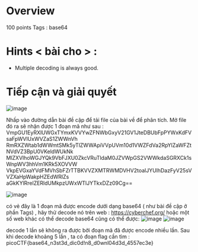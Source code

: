 # Overview #
100 points
Tags : base64 

# Hints < bài cho > : #
* Multiple decoding is always good.

# Tiếp cận và giải quyết  #
![image](https://user-images.githubusercontent.com/126185640/229762457-d6ac1289-b5aa-4c51-97db-b18c10eb909e.png)

Nhấp vào đường dẫn bài đề cập để tải file của bài về để phân tích.
Mở file đó ra sẽ nhận được 1 đoạn mã như sau :
VmpGU1EyRXlUWGxTYmxKVVYwZFNWbGxyV21GV1JteDBUbFpPYWxKdFVsaFpWVlUxWVZaS1ZWWnVh
RmRXZWtab1dWWmtSMk5yTlZWWApiVVpUVm10d1VWZFdVa2RpYlZaWFZtNVdVZ3BpU0VKeldWUkNk
MlZXVlhoWGJYQk9VbFJXU0ZkcVRuTldaM0JZVWpGS2VWWkdaSGRXCk1sWnpWV3hhVm1KRk5XOVVW
VkpEVGxaYVdFMVhSbFZrTTBKVVZXMTRWMDVHV2toalJYUlhDazFyV25sVVZXaHpWakpHZEdWRlZs
aGkKYlRrelZERldUMkpzUWxWTlJYTkxDZz09Cg==

![image](https://user-images.githubusercontent.com/126185640/229762825-5bff307d-a573-405f-9297-19450450ca1e.png)



có vẻ đây là 1 đoạn mã được encode dưới dạng base64 ( như bài đề cập ở phần Tags) , hãy thử decode nó trên web : https://cyberchef.org/
hoặc một số web khác có thể decode base64 cũng có thể được:
![image](https://user-images.githubusercontent.com/126185640/229763735-d1f73d97-a659-4714-a5c4-ebd543022a45.png)
![image](https://user-images.githubusercontent.com/126185640/229764139-609ce3b4-a988-44b2-826f-18cc5155b27f.png)

decode 1 lần sẽ không ra được bởi đoạn mã đã được encode nhiều lần.
Sau khi decode khoảng 5 lần , ta có đoạn flag cần tìm : picoCTF{base64_n3st3d_dic0d!n8_d0wnl04d3d_4557ec3e}
